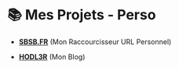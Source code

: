 # 📚 Mes Projets - Perso

- **[SBSB.FR](https://sbsb.fr)** (Mon Raccourcisseur URL Personnel)

- **[HODL3R](https://hodl3r.com)** (Mon Blog)